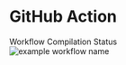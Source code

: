 # GitHub Action

Workflow Compilation Status\
![example workflow name](https://github.com/lmontigny/github_ci/workflows/CMake/badge.svg)
